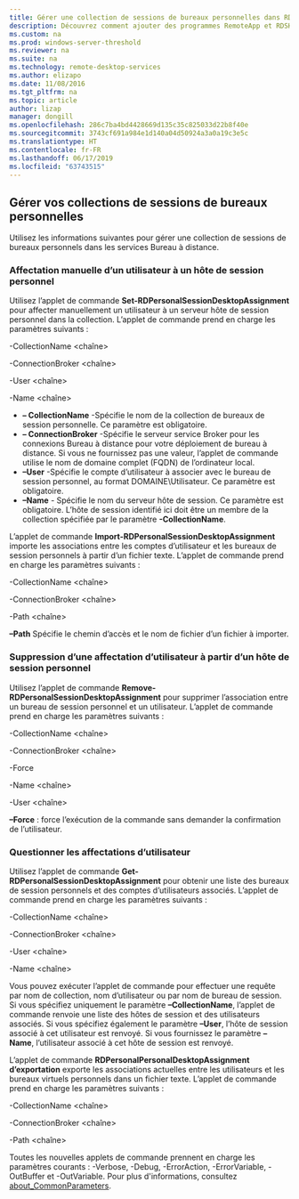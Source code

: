 ```yaml
---
title: Gérer une collection de sessions de bureaux personnelles dans RDS
description: Découvrez comment ajouter des programmes RemoteApp et RDSH à votre déploiement RDS.
ms.custom: na
ms.prod: windows-server-threshold
ms.reviewer: na
ms.suite: na
ms.technology: remote-desktop-services
ms.author: elizapo
ms.date: 11/08/2016
ms.tgt_pltfrm: na
ms.topic: article
author: lizap
manager: dongill
ms.openlocfilehash: 286c7ba4bd4428669d135c35c825033d22b8f40e
ms.sourcegitcommit: 3743cf691a984e1d140a04d50924a3a0a19c3e5c
ms.translationtype: HT
ms.contentlocale: fr-FR
ms.lasthandoff: 06/17/2019
ms.locfileid: "63743515"
---
```

## <a name="manage-your-personal-desktop-session-collections"></a>Gérer vos collections de sessions de bureaux personnelles

Utilisez les informations suivantes pour gérer une collection de sessions de bureaux personnels dans les services Bureau à distance.

### <a name="manually-assign-a-user-to-a-personal-session-host"></a>Affectation manuelle d’un utilisateur à un hôte de session personnel
Utilisez l’applet de commande **Set-RDPersonalSessionDesktopAssignment** pour affecter manuellement un utilisateur à un serveur hôte de session personnel dans la collection. L’applet de commande prend en charge les paramètres suivants :

-CollectionName \<chaîne\>

-ConnectionBroker \<chaîne\> 

-User \<chaîne\>

-Name \<chaîne\>

- **– CollectionName** -Spécifie le nom de la collection de bureaux de session personnelle. Ce paramètre est obligatoire.
- **– ConnectionBroker** -Spécifie le serveur service Broker pour les connexions Bureau à distance pour votre déploiement de bureau à distance. Si vous ne fournissez pas une valeur, l’applet de commande utilise le nom de domaine complet (FQDN) de l’ordinateur local.
- **–User** -Spécifie le compte d’utilisateur à associer avec le bureau de session personnel, au format DOMAINE\Utilisateur. Ce paramètre est obligatoire.
- **–Name** - Spécifie le nom du serveur hôte de session. Ce paramètre est obligatoire. L’hôte de session identifié ici doit être un membre de la collection spécifiée par le paramètre **-CollectionName**.

L’applet de commande **Import-RDPersonalSessionDesktopAssignment** importe les associations entre les comptes d’utilisateur et les bureaux de session personnels à partir d’un fichier texte. L’applet de commande prend en charge les paramètres suivants :

-CollectionName \<chaîne\>

-ConnectionBroker \<chaîne\>

-Path \<chaîne>

**–Path** Spécifie le chemin d’accès et le nom de fichier d’un fichier à importer.
 
### <a name="removing-a-user-assignment-from-a-personal-session-host"></a>Suppression d’une affectation d’utilisateur à partir d’un hôte de session personnel
Utilisez l’applet de commande **Remove-RDPersonalSessionDesktopAssignment** pour supprimer l’association entre un bureau de session personnel et un utilisateur. L’applet de commande prend en charge les paramètres suivants :

-CollectionName \<chaîne\>

-ConnectionBroker \<chaîne\>

-Force

-Name \<chaîne\>

-User \<chaîne\>

**–Force** : force l’exécution de la commande sans demander la confirmation de l’utilisateur.

### <a name="query-user-assignments"></a>Questionner les affectations d’utilisateur
Utilisez l’applet de commande **Get-RDPersonalSessionDesktopAssignment** pour obtenir une liste des bureaux de session personnels et des comptes d’utilisateurs associés. L’applet de commande prend en charge les paramètres suivants :

-CollectionName \<chaîne\>

-ConnectionBroker \<chaîne\>

-User \<chaîne\>

-Name \<chaîne\>

Vous pouvez exécuter l’applet de commande pour effectuer une requête par nom de collection, nom d’utilisateur ou par nom de bureau de session. Si vous spécifiez uniquement le paramètre **–CollectionName**, l’applet de commande renvoie une liste des hôtes de session et des utilisateurs associés. Si vous spécifiez également le paramètre **–User**, l’hôte de session associé à cet utilisateur est renvoyé. Si vous fournissez le paramètre **–Name**, l’utilisateur associé à cet hôte de session est renvoyé. 


L’applet de commande **RDPersonalPersonalDesktopAssignment d’exportation** exporte les associations actuelles entre les utilisateurs et les bureaux virtuels personnels dans un fichier texte. L’applet de commande prend en charge les paramètres suivants :

-CollectionName \<chaîne\>

-ConnectionBroker \<chaîne\>

-Path \<chaîne\>


Toutes les nouvelles applets de commande prennent en charge les paramètres courants : -Verbose, -Debug, -ErrorAction, -ErrorVariable, -OutBuffer et -OutVariable. Pour plus d'informations, consultez [about_CommonParameters](https://go.microsoft.com/fwlink/p/?LinkID=113216).
